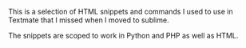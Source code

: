 This is a selection of HTML snippets and commands I used to use in Textmate that I missed when I moved to sublime.

The snippets are scoped to work in Python and PHP as well as HTML.